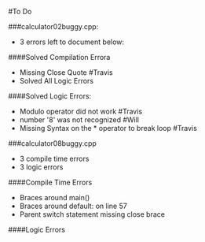 #To Do

###calculator02buggy.cpp:
- 3 errors left to document below:

####Solved Compilation Errora
- Missing Close Quote  #Travis
- Solved All Logic Errors

####Solved Logic Errors:
- Modulo operator did not work #Travis
- number '8' was not recognized #Will
- Missing Syntax on the * operator to break loop #Travis

###calculator08buggy.cpp
- 3 compile time errors
- 3 logic errors

####Compile Time Errors
- Braces around main()
- Braces around default: on line 57
- Parent switch statement missing close brace

####Logic Errors